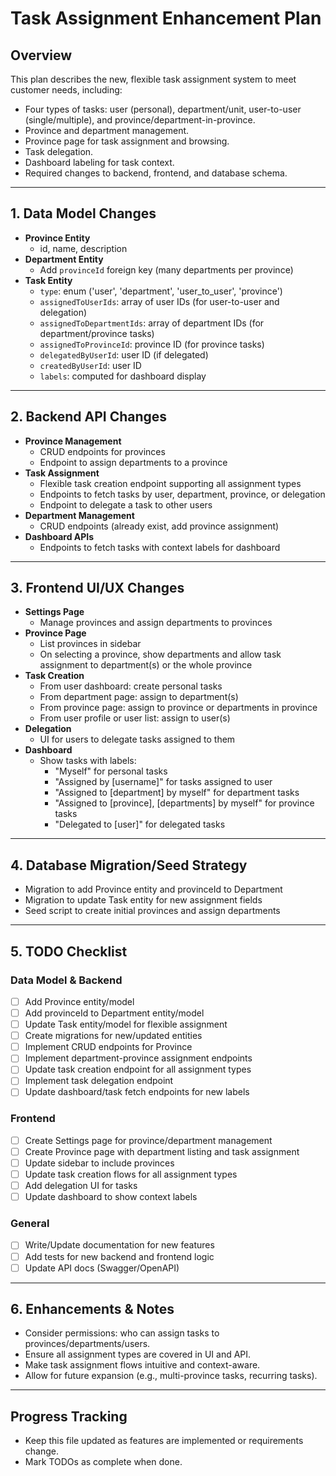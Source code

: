 # Task Assignment Enhancement Plan

## Overview

This plan describes the new, flexible task assignment system to meet customer needs, including:
- Four types of tasks: user (personal), department/unit, user-to-user (single/multiple), and province/department-in-province.
- Province and department management.
- Province page for task assignment and browsing.
- Task delegation.
- Dashboard labeling for task context.
- Required changes to backend, frontend, and database schema.

---

## 1. Data Model Changes

- **Province Entity**
  - id, name, description
- **Department Entity**
  - Add `provinceId` foreign key (many departments per province)
- **Task Entity**
  - `type`: enum ('user', 'department', 'user_to_user', 'province')
  - `assignedToUserIds`: array of user IDs (for user-to-user and delegation)
  - `assignedToDepartmentIds`: array of department IDs (for department/province tasks)
  - `assignedToProvinceId`: province ID (for province tasks)
  - `delegatedByUserId`: user ID (if delegated)
  - `createdByUserId`: user ID
  - `labels`: computed for dashboard display

---

## 2. Backend API Changes

- **Province Management**
  - CRUD endpoints for provinces
  - Endpoint to assign departments to a province
- **Task Assignment**
  - Flexible task creation endpoint supporting all assignment types
  - Endpoints to fetch tasks by user, department, province, or delegation
  - Endpoint to delegate a task to other users
- **Department Management**
  - CRUD endpoints (already exist, add province assignment)
- **Dashboard APIs**
  - Endpoints to fetch tasks with context labels for dashboard

---

## 3. Frontend UI/UX Changes

- **Settings Page**
  - Manage provinces and assign departments to provinces
- **Province Page**
  - List provinces in sidebar
  - On selecting a province, show departments and allow task assignment to department(s) or the whole province
- **Task Creation**
  - From user dashboard: create personal tasks
  - From department page: assign to department(s)
  - From province page: assign to province or departments in province
  - From user profile or user list: assign to user(s)
- **Delegation**
  - UI for users to delegate tasks assigned to them
- **Dashboard**
  - Show tasks with labels:
    - "Myself" for personal tasks
    - "Assigned by [username]" for tasks assigned to user
    - "Assigned to [department] by myself" for department tasks
    - "Assigned to [province], [departments] by myself" for province tasks
    - "Delegated to [user]" for delegated tasks

---

## 4. Database Migration/Seed Strategy

- Migration to add Province entity and provinceId to Department
- Migration to update Task entity for new assignment fields
- Seed script to create initial provinces and assign departments

---

## 5. TODO Checklist

### Data Model & Backend
- [ ] Add Province entity/model
- [ ] Add provinceId to Department entity/model
- [ ] Update Task entity/model for flexible assignment
- [ ] Create migrations for new/updated entities
- [ ] Implement CRUD endpoints for Province
- [ ] Implement department-province assignment endpoints
- [ ] Update task creation endpoint for all assignment types
- [ ] Implement task delegation endpoint
- [ ] Update dashboard/task fetch endpoints for new labels

### Frontend
- [ ] Create Settings page for province/department management
- [ ] Create Province page with department listing and task assignment
- [ ] Update sidebar to include provinces
- [ ] Update task creation flows for all assignment types
- [ ] Add delegation UI for tasks
- [ ] Update dashboard to show context labels

### General
- [ ] Write/Update documentation for new features
- [ ] Add tests for new backend and frontend logic
- [ ] Update API docs (Swagger/OpenAPI)

---

## 6. Enhancements & Notes

- Consider permissions: who can assign tasks to provinces/departments/users.
- Ensure all assignment types are covered in UI and API.
- Make task assignment flows intuitive and context-aware.
- Allow for future expansion (e.g., multi-province tasks, recurring tasks).

---

## Progress Tracking

- Keep this file updated as features are implemented or requirements change.
- Mark TODOs as complete when done.